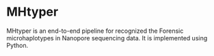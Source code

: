 # MHtyper
MHtyper is an end-to-end pipeline for recognized the Forensic microhaplotypes in Nanopore  sequencing data. It is implemented using Python.
